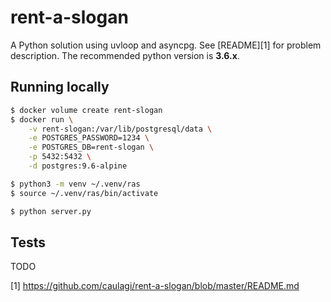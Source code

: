 # rent-a-slogan

A Python solution using uvloop and asyncpg. See [README][1] for problem
description. The recommended python version is **3.6.x**.

## Running locally

```bash
$ docker volume create rent-slogan
$ docker run \
    -v rent-slogan:/var/lib/postgresql/data \
    -e POSTGRES_PASSWORD=1234 \
    -e POSTGRES_DB=rent-slogan \
    -p 5432:5432 \
    -d postgres:9.6-alpine

$ python3 -m venv ~/.venv/ras
$ source ~/.venv/ras/bin/activate

$ python server.py
```

## Tests

TODO

[1] https://github.com/caulagi/rent-a-slogan/blob/master/README.md
